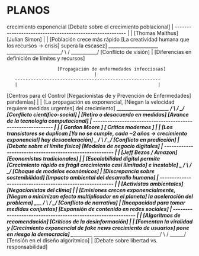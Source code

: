 # PLANOS
 crecimiento exponencial
                           [Debate sobre el crecimiento poblacional]
                                       |
       ---------------------------------------------------------
       |                                                       |
 [Thomas Malthus]                                   [Julian Simon]
       |                                                       |
[Población crece más rápido                    [La creatividad humana 
que los recursos → crisis]                      supera la escasez]
       \_____________________               _______________________/
                            \             /
                             \___________/
                               [Conflicto de visión]
                                     |
                           [Diferencias en definición
                            de límites y recursos]

                       [Propagación de enfermedades infecciosas]
                                     |
       -------------------------------------------------------
       |                                                     |
[Centros para el Control                               [Negacionistas de 
y Prevención de Enfermedades]                         pandemias]
       |                                                     |
[La propagación es exponencial,              [Niegan la velocidad
requiere medidas urgentes]                   del crecimiento]
       \______________________           _______________________/
                          \             /
                           \___________/
                            [Conflicto científico-social]
                                     |
                          [Retiro o desacuerdo en medidas]
                            [Avance de la tecnología computacional]
                                         |
       ------------------------------------------------------------
       |                                                        |
[ Gordon Moore ]                                        [ Critics modernos ]
       |                                                        |
[Los transistores se duplican                    [Ya no se cumple,
cada ~2 años → crecimiento exponencial]        hay desaceleración]
       \__________________________        __________________________/
                               \         /
                                \_______/
                             [Conflicto en predicción]
                                     |
                            [Debate sobre el límite físico]
                              [Modelos de negocio digitales]
                                          |
       --------------------------------------------------------
       |                                                      |
[Jeff Bezos / Amazon]                                [Economistas tradicionales]
       |                                                      |
[Escalabilidad digital permite                    [Crecimiento rápido es frágil 
crecimiento casi ilimitado]                         e inestable]
       \______________________            ________________________/
                          \              /
                           \____________/
                             [Choque de modelos económicos]
                                     |
                            [Discrepancia sobre sostenibilidad]
                              [Impacto ambiental del desarrollo humano]
                                          |
       ---------------------------------------------------------
       |                                                       |
[Activistas ambientales]                             [Negacionistas del clima]
       |                                                       |
[Emisiones crecen exponencialmente,            [Niegan o minimizan 
efecto multiplicador en el planeta]             la aceleración del problema]
       \_______________________          __________________________/
                            \            /
                             \__________/
                            [Conflicto de narrativa]
                                     |
                       [Incapacidad para tomar medidas conjuntas]
                                [Expansión de contenido en redes sociales]
                                             |
       -------------------------------------------------------------
       |                                                           |
[Algoritmos de recomendación]                          [Críticos de la desinformación]
       |                                                           |
[Fomentan la viralidad y                 [Crecimiento exponencial de fake news 
crecimiento de usuarios]                 pone en riesgo la democracia]
       \__________________________      ____________________________/
                               \        /
                                \______/
                            [Tensión en el diseño algorítmico]
                                     |
                      [Debate sobre libertad vs. responsabilidad]

